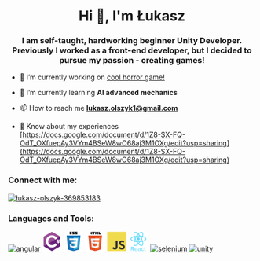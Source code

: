 <h1 align="center">Hi 👋, I'm Łukasz</h1>
<h3 align="center">I am self-taught, hardworking beginner Unity Developer. Previously I worked as a front-end developer, but I decided to pursue my passion - creating games!</h3>

- 🔭 I’m currently working on [cool horror game!](https://github.com/LukOls1/asylum-horror)

- 🌱 I’m currently learning **AI advanced mechanics**

- 📫 How to reach me **lukasz.olszyk1@gmail.com**

- 📄 Know about my experiences [https://docs.google.com/document/d/1Z8-SX-FQ-OdT_OXfuepAy3VYm4BSeW8wO68aj3M1OXg/edit?usp=sharing](https://docs.google.com/document/d/1Z8-SX-FQ-OdT_OXfuepAy3VYm4BSeW8wO68aj3M1OXg/edit?usp=sharing)

<h3 align="left">Connect with me:</h3>
<p align="left">
<a href="https://linkedin.com/in/łukasz-olszyk-369853183" target="blank"><img align="center" src="https://raw.githubusercontent.com/rahuldkjain/github-profile-readme-generator/master/src/images/icons/Social/linked-in-alt.svg" alt="łukasz-olszyk-369853183" height="30" width="40" /></a>
</p>

<h3 align="left">Languages and Tools:</h3>
<p align="left"> <a href="https://angular.io" target="_blank" rel="noreferrer"> <img src="https://angular.io/assets/images/logos/angular/angular.svg" alt="angular" width="40" height="40"/> </a> <a href="https://www.w3schools.com/cs/" target="_blank" rel="noreferrer"> <img src="https://raw.githubusercontent.com/devicons/devicon/master/icons/csharp/csharp-original.svg" alt="csharp" width="40" height="40"/> </a> <a href="https://www.w3schools.com/css/" target="_blank" rel="noreferrer"> <img src="https://raw.githubusercontent.com/devicons/devicon/master/icons/css3/css3-original-wordmark.svg" alt="css3" width="40" height="40"/> </a> <a href="https://www.w3.org/html/" target="_blank" rel="noreferrer"> <img src="https://raw.githubusercontent.com/devicons/devicon/master/icons/html5/html5-original-wordmark.svg" alt="html5" width="40" height="40"/> </a> <a href="https://developer.mozilla.org/en-US/docs/Web/JavaScript" target="_blank" rel="noreferrer"> <img src="https://raw.githubusercontent.com/devicons/devicon/master/icons/javascript/javascript-original.svg" alt="javascript" width="40" height="40"/> </a> <a href="https://reactjs.org/" target="_blank" rel="noreferrer"> <img src="https://raw.githubusercontent.com/devicons/devicon/master/icons/react/react-original-wordmark.svg" alt="react" width="40" height="40"/> </a> <a href="https://www.selenium.dev" target="_blank" rel="noreferrer"> <img src="https://raw.githubusercontent.com/detain/svg-logos/780f25886640cef088af994181646db2f6b1a3f8/svg/selenium-logo.svg" alt="selenium" width="40" height="40"/> </a> <a href="https://unity.com/" target="_blank" rel="noreferrer"> <img src="https://www.vectorlogo.zone/logos/unity3d/unity3d-icon.svg" alt="unity" width="40" height="40"/> </a> </p>
